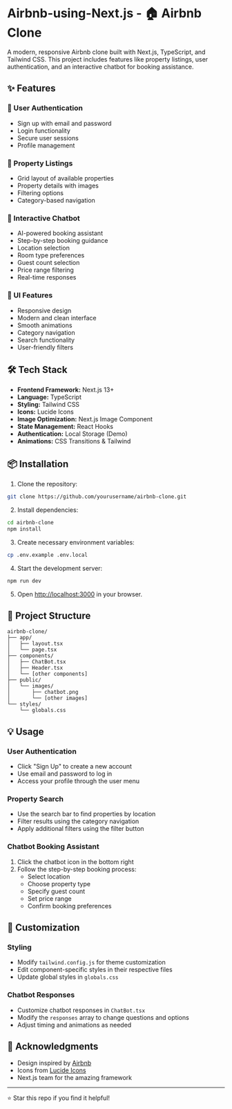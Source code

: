 # Airbnb-using-Next.js - 🏠 Airbnb Clone

A modern, responsive Airbnb clone built with Next.js, TypeScript, and Tailwind CSS. This project includes features like property listings, user authentication, and an interactive chatbot for booking assistance.

## ✨ Features

### 🔐 User Authentication
- Sign up with email and password
- Login functionality
- Secure user sessions
- Profile management

### 🏡 Property Listings
- Grid layout of available properties
- Property details with images
- Filtering options
- Category-based navigation

### 🤖 Interactive Chatbot
- AI-powered booking assistant
- Step-by-step booking guidance
- Location selection
- Room type preferences
- Guest count selection
- Price range filtering
- Real-time responses
  

### 🎨 UI Features
- Responsive design
- Modern and clean interface
- Smooth animations
- Category navigation
- Search functionality
- User-friendly filters
  

## 🛠️ Tech Stack

- **Frontend Framework:** Next.js 13+
- **Language:** TypeScript
- **Styling:** Tailwind CSS
- **Icons:** Lucide Icons
- **Image Optimization:** Next.js Image Component
- **State Management:** React Hooks
- **Authentication:** Local Storage (Demo)
- **Animations:** CSS Transitions & Tailwind
  

## 📦 Installation

1. Clone the repository:
```bash
git clone https://github.com/yourusername/airbnb-clone.git
```

2. Install dependencies:
```bash
cd airbnb-clone
npm install
```

3. Create necessary environment variables:
```bash
cp .env.example .env.local
```

4. Start the development server:
```bash
npm run dev
```

5. Open [http://localhost:3000](http://localhost:3000) in your browser.
   

## 📁 Project Structure

```
airbnb-clone/
├── app/
│   ├── layout.tsx
│   └── page.tsx
├── components/
│   ├── ChatBot.tsx
│   ├── Header.tsx
│   └── [other components]
├── public/
│   └── images/
│       ├── chatbot.png
│       └── [other images]
└── styles/
    └── globals.css
```


## 💡 Usage

### User Authentication
- Click "Sign Up" to create a new account
- Use email and password to log in
- Access your profile through the user menu

### Property Search
- Use the search bar to find properties by location
- Filter results using the category navigation
- Apply additional filters using the filter button

### Chatbot Booking Assistant
1. Click the chatbot icon in the bottom right
2. Follow the step-by-step booking process:
   - Select location
   - Choose property type
   - Specify guest count
   - Set price range
   - Confirm booking preferences
     

## 🎨 Customization

### Styling
- Modify `tailwind.config.js` for theme customization
- Edit component-specific styles in their respective files
- Update global styles in `globals.css`

### Chatbot Responses
- Customize chatbot responses in `ChatBot.tsx`
- Modify the `responses` array to change questions and options
- Adjust timing and animations as needed
  

## 🙏 Acknowledgments

- Design inspired by [Airbnb](https://www.airbnb.com)
- Icons from [Lucide Icons](https://lucide.dev)
- Next.js team for the amazing framework

---

⭐️ Star this repo if you find it helpful! 
